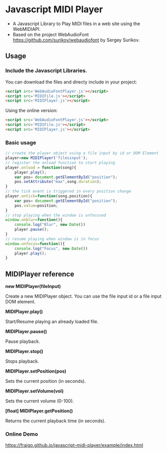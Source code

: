 # Javascript MIDI Player

* A Javascript Library to Play MIDI files in a web site using the WebMIDIAPI.
* Based on the project WebAudioFont https://github.com/surikov/webaudiofont by Sergey Surikov.

## Usage

### Include the Javascript Libraries. 

You can download the files and directy include in your project:

```html
<script src='WebAudioFontPlayer.js'></script>
<script src='MIDIFile.js'></script>
<script src='MIDIPlayer.js'></script>
```

Using the online version:

```html
<script src='WebAudioFontPlayer.js'></script>
<script src='MIDIFile.js'></script>
<script src='MIDIPlayer.js'></script>
```

###  Basic usage 

```javascript
// create the player object using a file input by id or DOM Element
player=new MIDIPlayer('filesinput');
// register the onload function to start playing
player.onload = function(song){
    player.play();
    var pos= document.getElementById("position");
    pos.setAttribute("max",song.duration);
}
// the tick event is triggered in every position change
player.ontick=function(song,position){
    var pos= document.getElementById("position");
    pos.value=position;
}
// stop playing when the window is unfocused
window.onblur=function(){
    console.log("Blur", new Date())
    player.pause();
}
// resume playing when window is in focus
window.onfocus=function(){
    console.log("Focus", new Date())
    player.play();
}
```

## MIDIPlayer reference

**new MIDIPlayer(fileInput)**

Create a new MIDIPlayer object. You can use the file input id or a file input DOM element.

**MIDIPlayer.play()**

Start/Resume playing an already loaded file.

**MIDIPlayer.pause()**

Pause playback.

**MIDIPlayer.stop()**

Stops playback.

**MIDIPlayer.setPosition(pos)**

Sets the current position (in seconds). 

**MIDIPlayer.setVolume(vol)**

Sets the current volume (0-100). 


**[float] MIDIPlayer.getPosition()**

Returns the current playback time (in seconds).




### Online Demo

https://fraigo.github.io/javascript-midi-player/example/index.html


